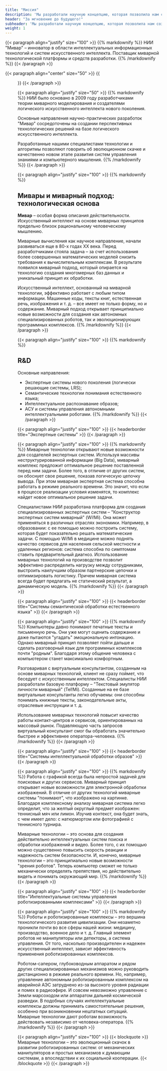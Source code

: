 ```yaml
---
title: "Миссия"
description: 'Мы разработали научную концепцию, которая позволила нам создать миварное пространство - всеобъемлющий инструмент, объединяющий в себе весь цифровой мир. Вобрав в себя всевозможные цифровые форматы, мивар смог "осознать" и "понять" те знания, которые мы ему предоставили.'
header: "За мгновение до будущего!"
subheader: 'Мы разработали научную концепцию, которая позволила нам создать миварное пространство - всеобъемлющий инструмент, объединяющий в себе весь цифровой мир. Вобрав в себя всевозможные цифровые форматы, мивар смог "осознать" и "понять" те знания, которые мы ему предоставили.'
weight: 1
---
```


{{< paragraph align="justify" size="100" >}}
{{% markdownify %}}
НИИ "Мивар" – инноватор в области интеллектуальных информационных технологий и систем искусственного интеллекта. Поставщик миварной технологической платформы и средств разработки.
{{% /markdownify %}}
{{< /paragraph >}}

{{< paragraph align="center" size="50" >}}
{{<figure url="/media/activities/pic6.jpg">}}
{{< /paragraph >}}

{{< paragraph align="justify" size="50" >}}
{{% markdownify %}}
НИИ было основано в 2009 году разработчиками теории миварного моделирования и создателями логического искусственного интеллекта нового поколения.

Основные направления научно-практических разработок "Мивар" сосредоточены на создании перспективных технологических решений на базе логического искусственного интеллекта.

Разработанные нашими специалистами технологии и алгоритмы позволяют говорить об эволюционном скачке и качественно новом этапе развития систем управления знаниями и компьютерного мышления.
{{% /markdownify %}}
{{< /paragraph >}}

{{< paragraph align="justify" size="100" >}}
{{% markdownify %}}
## Мивары и миварный подход: технологическая основа

**Мивар** – особая форма описания действительности. Искусственный интеллект на основе миварных принципов предельно близок рациональному человеческому мышлению.

Миварные вычисления как научное направление, начали развиваться еще в 80-х годах XX века. Перед разработчиками стояла задача – за счет использования более совершенных математических моделей снизить требования к вычислительным комплексам. В результате появился миварный подход, который опирается на технологию создания многомерных баз данных и уникальный принцип их обработки.

Искусственный интеллект, основанный на миварной технологии, эффективно работает с любым типом информации. Машинные коды, тексты книг, естественная речь, изображения и т. д. – все имеет не только форму, но и содержание. Миварный подход открывает принципиально новые возможности для создания как автономных специализированных роботов, так и эволюционирующих программных комплексов.
{{% /markdownify %}}
{{< /paragraph >}}

{{< paragraph align="justify" size="100" >}}
{{% markdownify %}}
## R&D
Основные направления:

- Экспертные системы нового поколения (логически решающие системы, LRS);
- Семантические технологии понимания естественного языка;
- Интеллектуальное распознавание образов;
- АСУ и системы управления автономными интеллектуальными роботами.
{{% /markdownify %}}
{{< /paragraph >}}

{{< paragraph align="justify" size="100" >}}
{{< headerborder title="Экспертные системы" >}}
{{< /paragraph >}}

{{< paragraph align="justify" size="100" >}}
{{% markdownify %}}
Миварные технологии открывают новые возможности для создателей экспертных систем. Используя массивы неструктурированной информации (Big Data), миварный комплекс предложит оптимальное решение поставленной перед ним задачи. Более того, в отличие от других систем, он обоснует свое решение, показав логическую цепочку вывода. При этом миварная экспертная система способна работать в режиме реального времени. Это значит, что если в процессе реализации условия изменятся, то комплекс найдет новое оптимальное решение задачи.

Специалистами НИИ разработана платформа для создания специализированных экспертных систем – "Конструктор экспертных систем миварный" (Wi!Mi). Она может применяться в различных отраслях экономики. Например, в образовании: с ее помощью можно построить систему, которая будет показательно решать математические задачи. С помощью Wi!Mi в медицине можно поднять качество сервисов для населения сельской местности и удаленных регионов: система способна по симптомам ставить предварительный диагноз. Использование миварных технологий на производстве позволит эффективно распределить нагрузку между сотрудниками, выстроить наилучшим образом партнерские цепочки и оптимизировать логистику. Причем миварная система всегда будет предлагать не статический результат, а динамическую модель.
{{% /markdownify %}}
{{< /paragraph >}}

{{< paragraph align="justify" size="100" >}}
{{< headerborder title="Системы семантической обработки естественного языка" >}}
{{< /paragraph >}}

{{< paragraph align="justify" size="100" >}}
{{% markdownify %}}
Компьютеры давно понимают печатные тексты и письменную речь. Они уже могут оценить содержание и даже пытаются "угадать" эмоциональную интонацию. Однако миварный принцип позволяет пойти дальше и сделать разговорный язык для программных комплексов почти "родным". Благодаря этому общение человека с компьютером станет максимально комфортным.

Разговаривая с виртуальным консультантом, созданным на основе миварных технологий, клиент не сразу поймет, что беседует с искусственным интеллектом. Специалисты НИИ разработали базовую платформу – "Текстовый эмулятор личности миварный" (Tel!Mi). Созданные на ее базе виртуальные консультанты легко обучаемы: они способны понимать книжные тексты, законодательные акты, отраслевые инструкции и т. д.

Использование миварных технологий повысит качество работы контакт-центров и сервисов, ориентированных на массовый рынок. Подавляющую часть запросов виртуальный консультант смог бы обработать значительно быстрее и эффективнее оператора-человека.
{{% /markdownify %}}
{{< /paragraph >}}

{{< paragraph align="justify" size="100" >}}
{{< headerborder title="Системы интеллектуальной обработки образов" >}}
{{< /paragraph >}}

{{< paragraph align="justify" size="100" >}}
{{% markdownify %}}
Работа с графикой всегда была непростой задачей для поисковых и других сервисов. Миварный принцип открывает новые возможности для электронной обработки изображений. В отличие от других технологий миварные системы "понимают", что изображено на картинке. Благодаря комплексному анализу миварная система легко определит, что за желтый округлый предмет изображен: теннисный мяч или лимон. Изучив контекст, она будет знать, с чем имеет дело: с натюрмортом или фотографией с теннисного турнира.

Миварные технологии – это основа для создания действительно интеллектуальных систем поиска и обработки изображений и видео. Более того, с их помощью можно существенно повысить скорость реакции и надежность систем безопасности. И, конечно, миварные технологии – это принципиально новые возможности "зрения роботов". Теперь компьютер сможет не только механически определять препятствия, но действительно видеть и понимать окружающий мир.
{{% /markdownify %}}
{{< /paragraph >}}

{{< paragraph align="justify" size="100" >}}
{{< headerborder title="Интеллектуальные системы управления роботизированными комплексами" >}}
{{< /paragraph >}}

{{< paragraph align="justify" size="100" >}}
{{% markdownify %}}
Роботы и роботизированные комплексы – это вершина технологического развития цивилизации. Они незаметно проникли почти во все сферы нашей жизни: медицину, производство, военное дело и т. д. Главный элемент роботов не манипуляторы или детекторы, а система управления. От того, насколько производителен и надежен искусственный интеллект, зависит эффективность применения роботизированных комплексов.

Роботом-сапером, глубоководным аппаратом и рядом других специализированных механизмов можно руководить дистанционно в режиме реального времени. Но, например, управление автономным роботизированным комплексом на аварийной АЭС затруднено из-за высокого уровня радиации и помех в радиоэфире. И совсем невозможно управление с Земли марсоходом или аппаратом дальней космической разведки. В подобных случаях интеллектуальные комплексы должны принимать самостоятельные решения, особенно при возникновении нештатных ситуаций. Миварные технологии дают роботам возможность действовать независимо от человека-оператора.
{{% /markdownify %}}
{{< /paragraph >}}

{{< paragraph align="justify" size="100" >}}
{{< blockquote >}}
Миварные технологии – это эволюционный скачок в развитии роботизированных систем: от механических манипуляторов и простых механизмов к думающим системам, а впоследствии к их социальной кооперации.
{{< /blockquote >}}
{{< /paragraph >}}
